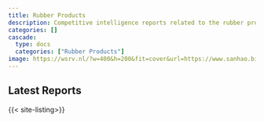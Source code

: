 ```yaml
---
title: Rubber Products
description: Competitive intelligence reports related to the rubber products industry.
categories: []
cascade:
  type: docs
  categories: ["Rubber Products"]
image: https://wsrv.nl/?w=400&h=200&fit=cover&url=https://www.sanhao.biz/web/image/3349-d61af7f9/sou-1s.jpg
---
```


## Latest Reports

{{< site-listing>}}